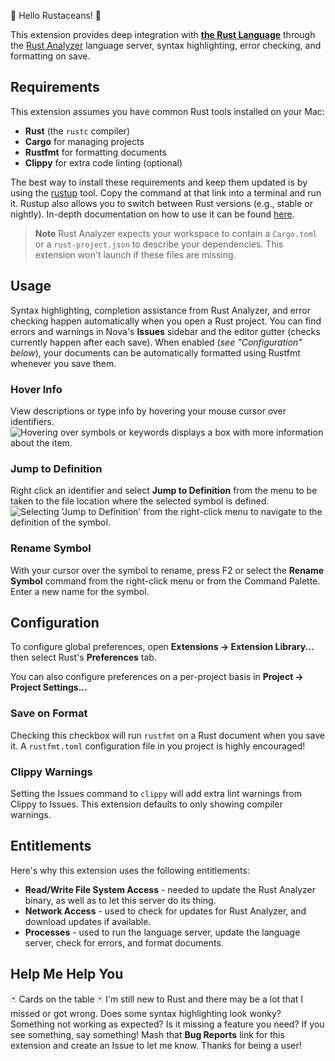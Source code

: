 🦀 Hello Rustaceans! 🦀

This extension provides deep integration with [**the Rust Language**](https://www.rust-lang.org/) through the [Rust Analyzer](https://rust-analyzer.github.io/) language server, syntax highlighting, error checking, and formatting on save.

<!-- ![Usage Sample](./Images/extension/usage_example.gif) -->

## Requirements

This extension assumes you have common Rust tools installed on your Mac:

- **Rust** (the `rustc` compiler)
- **Cargo** for managing projects
- **Rustfmt** for formatting documents
- **Clippy** for extra code linting (optional)

The best way to install these requirements and keep them updated is by using the [rustup](https://rustup.rs/) tool. Copy the command at that link into a terminal and run it. Rustup also allows you to switch between Rust versions (e.g., stable or nightly). In-depth documentation on how to use it can be found [here](https://rust-lang.github.io/rustup/).

> **Note**
> Rust Analyzer expects your workspace to contain a `Cargo.toml` or a `rust-project.json` to describe your dependencies. This extension won't launch if these files are missing.

## Usage

Syntax highlighting, completion assistance from Rust Analyzer, and error checking happen automatically when you open a Rust project. You can find errors and warnings in Nova's **Issues** sidebar and the editor gutter (checks currently happen after each save). When enabled (_see "Configuration" below_), your documents can be automatically formatted using Rustfmt whenever you save them.

### Hover Info

View descriptions or type info by hovering your mouse cursor over identifiers.
![Hovering over symbols or keywords displays a box with more information about the item.](https://github.com.chriskrycho/nova-rust/blob/main/img/hover.gif?raw=true)

### Jump to Definition

Right click an identifier and select **Jump to Definition** from the menu to be taken to the file location where the selected symbol is defined.
![Selecting 'Jump to Definition' from the right-click menu to navigate to the definition of the symbol.](https://github.com.chriskrycho/nova-rust/blob/main/img/jump_to_def.gif?raw=true)

### Rename Symbol

With your cursor over the symbol to rename, press F2 or select the **Rename Symbol** command from the right-click menu or from the Command Palette. Enter a new name for the symbol.

## Configuration

To configure global preferences, open **Extensions → Extension Library...** then select Rust's **Preferences** tab.

You can also configure preferences on a per-project basis in **Project → Project Settings...**

### Save on Format

Checking this checkbox will run `rustfmt` on a Rust document when you save it. A `rustfmt.toml` configuration file in you project is highly encouraged!

### Clippy Warnings

Setting the Issues command to `clippy` will add extra lint warnings from Clippy to Issues. This extension defaults to only showing compiler warnings.

## Entitlements

Here's why this extension uses the following entitlements:

- **Read/Write File System Access** - needed to update the Rust Analyzer binary, as well as to let this server do its thing.
- **Network Access** - used to check for updates for Rust Analyzer, and download updates if available.
- **Processes** - used to run the language server, update the language server, check for errors, and format documents.

## Help Me Help You

🃏 Cards on the table 🃏 I'm still new to Rust and there may be a lot that I missed or got wrong. Does some syntax highlighting look wonky? Something not working as expected? Is it missing a feature you need? If you see something, say something! Mash that **Bug Reports** link for this extension and create an Issue to let me know. Thanks for being a user!
